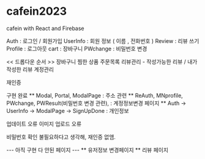 # cafein2023 

cafein with React and Firebase

Auth : 로그인 / 회원가입
UserInfo : 회원 정보 ( 이름 , 전화번호 )
Review : 리뷰 쓰기
Profile : 로그아웃
cart : 장바구니
PWchange : 비밀번호 변경

<< 드롭다운 순서 >>
장바구니
찜한 상품
주문목록
리뷰관리 - 작성가능한 리뷰 / 내가 작성한 리뷰
계정관리

재인증

구현 완료
** Modal, Portal, ModalPage : 주소 관련
** ReAuth, MNprofile, PWchange, PWResult(비밀번호 변경 관련), : 계정정보변경 페이지
** Auth -> UserInfo -> ModalPage -> SignUpDone : 개인정보 

업데이트 오류
이미지 업로드 오류

비밀번호 확인 불필요하다고 생각해, 재인증 없앰.

--- 아직 구현 다 안된 페이지 ---
** 유저정보 변경페이지
** 리뷰 페이지
